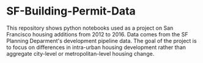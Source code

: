 # SF-Building-Permit-Data

This repository shows python notebooks used as a project on San Francisco housing additions from 2012 to 2016. Data comes from the SF Planning Deparment's
development pipeline data. The goal of the project is to focus on differences in intra-urban housing development rather than aggregate city-level or metropolitan-level housing change.
